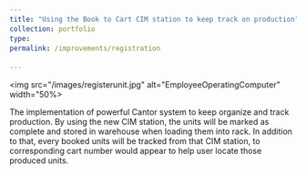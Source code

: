 ```yaml
---
title: "Using the Book to Cart CIM station to keep track on production"
collection: portfolio
type:
permalink: /improvements/registration

---
```

<img src="/images/registerunit.jpg" alt="EmployeeOperatingComputer" width="50%>

The implementation of powerful Cantor system to keep organize and track production.
By using the new CIM station, the units will be marked as complete and stored in warehouse when loading them into rack.
In addition to that, every booked units will be tracked from that CIM station, to corresponding cart number would appear to help user locate those produced units.
